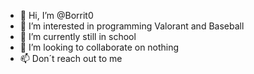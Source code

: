 - 👋 Hi, I’m @Borrit0
- 👀 I’m interested in programming Valorant and Baseball
- 🌱 I’m currently still in school
- 💞️ I’m looking to collaborate on nothing
- 📫 Don´t reach out to me

<!---
Borrit0/Borrit0 is a ✨ special ✨ repository because its `README.md` (this file) appears on your GitHub profile.
You can click the Preview link to take a look at your changes.
--->
